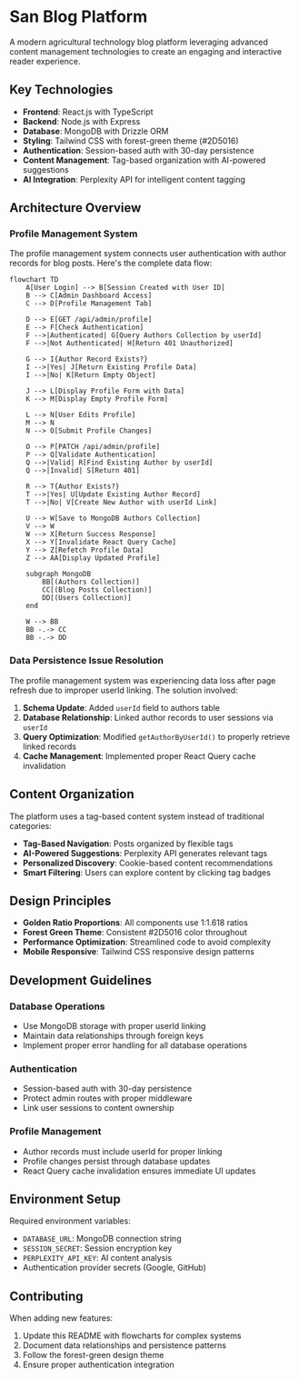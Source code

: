 # San Blog Platform

A modern agricultural technology blog platform leveraging advanced content management technologies to create an engaging and interactive reader experience.

## Key Technologies

- **Frontend**: React.js with TypeScript
- **Backend**: Node.js with Express
- **Database**: MongoDB with Drizzle ORM
- **Styling**: Tailwind CSS with forest-green theme (#2D5016)
- **Authentication**: Session-based auth with 30-day persistence
- **Content Management**: Tag-based organization with AI-powered suggestions
- **AI Integration**: Perplexity API for intelligent content tagging

## Architecture Overview

### Profile Management System

The profile management system connects user authentication with author records for blog posts. Here's the complete data flow:

```mermaid
flowchart TD
    A[User Login] --> B[Session Created with User ID]
    B --> C[Admin Dashboard Access]
    C --> D[Profile Management Tab]
    
    D --> E[GET /api/admin/profile]
    E --> F[Check Authentication]
    F -->|Authenticated| G[Query Authors Collection by userId]
    F -->|Not Authenticated| H[Return 401 Unauthorized]
    
    G --> I{Author Record Exists?}
    I -->|Yes| J[Return Existing Profile Data]
    I -->|No| K[Return Empty Object]
    
    J --> L[Display Profile Form with Data]
    K --> M[Display Empty Profile Form]
    
    L --> N[User Edits Profile]
    M --> N
    N --> O[Submit Profile Changes]
    
    O --> P[PATCH /api/admin/profile]
    P --> Q[Validate Authentication]
    Q -->|Valid| R[Find Existing Author by userId]
    Q -->|Invalid| S[Return 401]
    
    R --> T{Author Exists?}
    T -->|Yes| U[Update Existing Author Record]
    T -->|No| V[Create New Author with userId Link]
    
    U --> W[Save to MongoDB Authors Collection]
    V --> W
    W --> X[Return Success Response]
    X --> Y[Invalidate React Query Cache]
    Y --> Z[Refetch Profile Data]
    Z --> AA[Display Updated Profile]
    
    subgraph MongoDB
        BB[(Authors Collection)]
        CC[(Blog Posts Collection)]
        DD[(Users Collection)]
    end
    
    W --> BB
    BB -.-> CC
    BB -.-> DD
```

### Data Persistence Issue Resolution

The profile management system was experiencing data loss after page refresh due to improper userId linking. The solution involved:

1. **Schema Update**: Added `userId` field to authors table
2. **Database Relationship**: Linked author records to user sessions via `userId`
3. **Query Optimization**: Modified `getAuthorByUserId()` to properly retrieve linked records
4. **Cache Management**: Implemented proper React Query cache invalidation

## Content Organization

The platform uses a tag-based content system instead of traditional categories:

- **Tag-Based Navigation**: Posts organized by flexible tags
- **AI-Powered Suggestions**: Perplexity API generates relevant tags
- **Personalized Discovery**: Cookie-based content recommendations
- **Smart Filtering**: Users can explore content by clicking tag badges

## Design Principles

- **Golden Ratio Proportions**: All components use 1:1.618 ratios
- **Forest Green Theme**: Consistent #2D5016 color throughout
- **Performance Optimization**: Streamlined code to avoid complexity
- **Mobile Responsive**: Tailwind CSS responsive design patterns

## Development Guidelines

### Database Operations
- Use MongoDB storage with proper userId linking
- Maintain data relationships through foreign keys
- Implement proper error handling for all database operations

### Authentication
- Session-based auth with 30-day persistence
- Protect admin routes with proper middleware
- Link user sessions to content ownership

### Profile Management
- Author records must include userId for proper linking
- Profile changes persist through database updates
- React Query cache invalidation ensures immediate UI updates

## Environment Setup

Required environment variables:
- `DATABASE_URL`: MongoDB connection string
- `SESSION_SECRET`: Session encryption key
- `PERPLEXITY_API_KEY`: AI content analysis
- Authentication provider secrets (Google, GitHub)

## Contributing

When adding new features:
1. Update this README with flowcharts for complex systems
2. Document data relationships and persistence patterns
3. Follow the forest-green design theme
4. Ensure proper authentication integration
